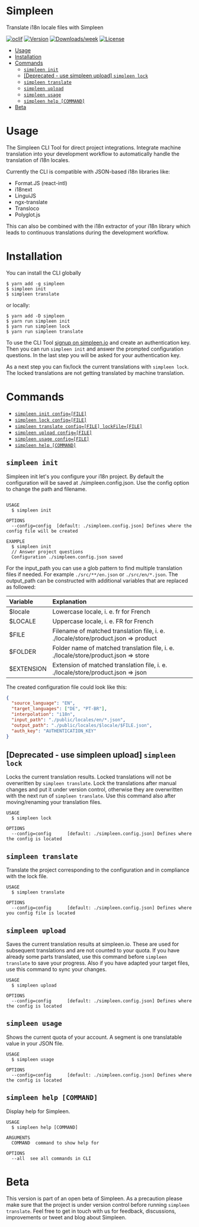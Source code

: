 # Simpleen

Translate i18n locale files with Simpleen

[![oclif](https://img.shields.io/badge/cli-oclif-brightgreen.svg)](https://oclif.io)
[![Version](https://img.shields.io/npm/v/simpleen.svg)](https://npmjs.org/package/simpleen)
[![Downloads/week](https://img.shields.io/npm/dw/simpleen.svg)](https://npmjs.org/package/simpleen)
[![License](https://img.shields.io/npm/l/simpleen.svg)](https://github.com/daugsbi/simpleen-cli/blob/master/package.json)

<!-- toc -->

- [Usage](#usage)
- [Installation](#installation)
- [Commands](#commands)
  - [`simpleen init`](#simpleen-init)
  - [[Deprecated - use simpleen upload] `simpleen lock`](#deprecated---use-simpleen-upload-simpleen-lock)
  - [`simpleen translate`](#simpleen-translate)
  - [`simpleen upload`](#simpleen-upload)
  - [`simpleen usage`](#simpleen-usage)
  - [`simpleen help [COMMAND]`](#simpleen-help-command)
- [Beta](#beta)
<!-- tocstop -->

# Usage

The Simpleen CLI Tool for direct project integrations.
Integrate machine translation into your development workflow to automatically handle the translation of i18n locales.

Currently the CLI is compatible with JSON-based i18n libraries like:

- Format.JS (react-intl)
- i18next
- LinguiJS
- ngx-translate
- Transloco
- Polyglot.js

This can also be combined with the i18n extractor of your i18n library which leads to continuous translations during the development workflow.

# Installation

You can install the CLI globally

```sh-session
$ yarn add -g simpleen
$ simpleen init
$ simpleen translate
```

or locally:

```sh-session
$ yarn add -D simpleen
$ yarn run simpleen init
$ yarn run simpleen lock
$ yarn run simpleen translate
```

To use the CLI Tool [signup on simpleen.io](https://simpleen.io/signup) and create an authentication key.
Then you can run `simpleen init` and answer the prompted configuration questions. In the last step you will be asked for your authentication key.

As a next step you can fix/lock the current translations with `simpleen lock`. The locked translations are not getting translated by machine translation.

# Commands

<!-- commands -->

- [`simpleen init config=[FILE]`](#simpleen-init)
- [`simpleen lock config=[FILE]`](#simplen-lock)
- [`simpleen translate config=[FILE] lockFile=[FILE]`](#simpleen-translate)
- [`simpleen upload config=[FILE]`](#simplen-upload)
- [`simpleen usage config=[FILE]`](#simplen-usage)
- [`simpleen help [COMMAND]`](#simpleen-help-command)

## `simpleen init`

Simpleen init let's you configure your i18n project. By default the configuration will be saved at ./simpleen.config.json. Use the config option to change the path and filename.

```

USAGE
  $ simpleen init

OPTIONS
  --config=config  [default: ./simpleen.config.json] Defines where the config file will be created

EXAMPLE
  $ simpleen init
  // Answer project questions
  Configuration ./simpleen.config.json saved
```

For the input_path you can use a glob pattern to find multiple translation files if needed. For example `./src/**/en.json` or `./src/en/*.json`.
The output_path can be constructed with additional variables that are replaced as followed:

<!-- prettier-ignore-start -->
| Variable      | Explanation                                                                            |
|:--------------|:---------------------------------------------------------------------------------------|
| $locale       | Lowercase locale, i. e. fr for French                                                  | 
| $LOCALE       | Uppercase locale, i. e. FR for French                                                  |
| $FILE         | Filename of matched translation file, i. e. ./locale/store/product.json => product     | 
| $FOLDER       | Folder name of matched translation file, i. e. ./locale/store/product.json => store    |
| $EXTENSION    | Extension of matched translation file, i. e. ./locale/store/product.json => json       |
<!-- prettier-ignore-end -->

The created configuration file could look like this:

```JSON
{
  "source_language": "EN",
  "target_languages": ["DE", "PT-BR"],
  "interpolation": "i18n",
  "input_path": "./public/locales/en/*.json",
  "output_path": "./public/locales/$locale/$FILE.json",
  "auth_key": "AUTHENTICATION_KEY"
}
```

## [Deprecated - use simpleen upload] `simpleen lock`

Locks the current translation results. Locked translations will not be overwritten by `simpleen translate`.
Lock the translations after manual changes and put it under version control, otherwise they are overwritten with the next run of `simpleen translate`.
Use this command also after moving/renaming your translation files.

```
USAGE
  $ simpleen lock

OPTIONS
  --config=config      [default: ./simpleen.config.json] Defines where the config is located
```

## `simpleen translate`

Translate the project corresponding to the configuration and in compliance with the lock file.

```
USAGE
  $ simpleen translate

OPTIONS
  --config=config      [default: ./simpleen.config.json] Defines where you config file is located
```

## `simpleen upload`

Saves the current translation results at simpleen.io. These are used for subsequent translations and are not counted to your quota.
If you have already some parts translated, use this command before `simpleen translate` to save your progress. Also if you have adapted your target files, use this command to sync your changes.

```
USAGE
  $ simpleen upload

OPTIONS
  --config=config      [default: ./simpleen.config.json] Defines where the config is located
```

## `simpleen usage`

Shows the current quota of your account. A segment is one translatable value in your JSON file.

```
USAGE
  $ simpleen usage

OPTIONS
  --config=config      [default: ./simpleen.config.json] Defines where the config is located
```

## `simpleen help [COMMAND]`

Display help for Simpleen.

```
USAGE
  $ simpleen help [COMMAND]

ARGUMENTS
  COMMAND  command to show help for

OPTIONS
  --all  see all commands in CLI
```

<!-- commandsstop -->

# Beta

This version is part of an open beta of Simpleen. As a precaution please make sure that the project is under version control before running `simpleen translate`.
Feel free to get in touch with us for feedback, discussions, improvements or tweet and blog about Simpleen.
